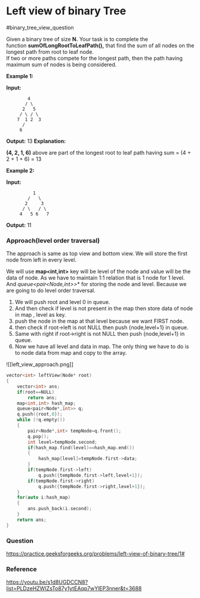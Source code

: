 # Left view of binary Tree
#binary_tree_view_question 

Given a binary tree of size **N.** Your task is to complete the function **sumOfLongRootToLeafPath(),** that find the sum of all nodes on the longest path from root to leaf node.  
If two or more paths compete for the longest path, then the path having maximum sum of nodes is being considered.

**Example 1:**

**Input:** 
```
        4        
       / \       
      2   5      
     / \ / \     
    7  1 2  3    
      /
     6
```
**Output:** 13
**Explanation:**

**(4, 2, 1, 6)** above are 
part of the longest root to leaf path having
sum = (4 + 2 + 1 + 6) = 13

**Example 2:**

**Input:** 
```
          1
        /   \
       2     3
      / \   / \
     4   5 6   7
````
**Output:** 11

### Approach(level order traversal)

The approach is same as top view and bottom view. 
We will store the first node from left in every level.

We will use **map<int,int>** key will be level of the node and value will be the data of node. As we have to maintain 1:1 relation that is 1 node for 1 level.
And **queue<pair<Node*,int>>** for storing the node and level. Because we are going to do level order traversal.

1. We will push root and level 0 in queue.
2. And then check if level is not present in the map then store data of node in map , level as key.
3. push the node in the map at that level because we want FIRST node.
4. then check if root->left is not NULL then push {node,level+1} in queue.
5. Same with right if root->right is not NULL then push {node,level+1} in queue.
6.  Now we have all level and data in map. The only thing we have to do is to node data from map and copy to the array.

![[left_view_approach.png]]

```C++
vector<int> leftView(Node* root)
{
    vector<int> ans;
    if(root==NULL)
        return ans;
    map<int,int> hash_map;
    queue<pair<Node*,int>> q;
    q.push({root,0});
    while (!q.empty())
    {
        pair<Node*,int> tempNode=q.front();
        q.pop();
        int level=tempNode.second;
        if(hash_map.find(level)==hash_map.end())
        {
            hash_map[level]=tempNode.first->data;   
        }
        if(tempNode.first->left)
            q.push({tempNode.first->left,level+1});
        if(tempNode.first->right)
            q.push({tempNode.first->right,level+1});
    }
    for(auto i:hash_map)
    {
        ans.push_back(i.second);
    }
    return ans;
}
```

### Question
https://practice.geeksforgeeks.org/problems/left-view-of-binary-tree/1#

### Reference
https://youtu.be/s1d8UGDCCN8?list=PLDzeHZWIZsTo87y1ytEAqp7wYlEP3nner&t=3688